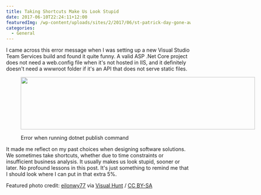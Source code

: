```yaml
---
title: Taking Shortcuts Make Us Look Stupid
date: 2017-06-10T22:24:11+12:00
featuredImg: /wp-content/uploads/sites/2/2017/06/st-patrick-day-gone-awry.jpg
categories:
  - General
---
```

I came across this error message when I was setting up a new Visual Studio Team Services build and found it quite funny. A valid ASP .Net Core project does not need a web.config file when it's not hosted in IIS, and it definitely doesn't need a wwwroot folder if it's an API that does not serve static files.<figure id="attachment_341" style="width: 640px" class="wp-caption aligncenter">

[<img class="wp-image-341 size-large" src="https://www.coderfrontline.com/wp-content/uploads/sites/2/2017/06/dotnet-core-build.png" alt="" width="640" height="143" srcset="/wp-content/uploads/sites/2/2017/06/dotnet-core-build.png 1024w, /wp-content/uploads/sites/2/2017/06/dotnet-core-build.png 300w, /wp-content/uploads/sites/2/2017/06/dotnet-core-build.png 768w" sizes="(max-width: 640px) 100vw, 640px" />](https://www.coderfrontline.com/wp-content/uploads/sites/2/2017/06/dotnet-core-build.png)<figcaption class="wp-caption-text">Error when running dotnet publish command</figcaption></figure> 

It made me reflect on my past choices when designing software solutions. We sometimes take shortcuts, whether due to time constraints or insufficient business analysis. It usually makes us look stupid, sooner or later. No profound lessons in this post. It's just something to remind me that I should look where I can put in that extra 5%.

Featured photo credit: [eilonwy77](https://www.flickr.com/photos/eilonwy77/6847865750/) via [Visual Hunt](https://visualhunt.com/re/17524f) /  [CC BY-SA](http://creativecommons.org/licenses/by-sa/2.0/)